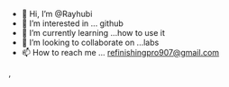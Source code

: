 - 👋 Hi, I’m @Rayhubi
- 👀 I’m interested in ... github 
- 🌱 I’m currently learning ...how to use it
- 💞️ I’m looking to collaborate on ...labs
- 📫 How to reach me ... refinishingpro907@gmail.com

<!---
Rayhubi/Rayhubi is a ✨ special ✨ repository because its `README.md` (this file) appears on your GitHub profile.
You can click the Preview link to take a look at your changes.
--->
,
